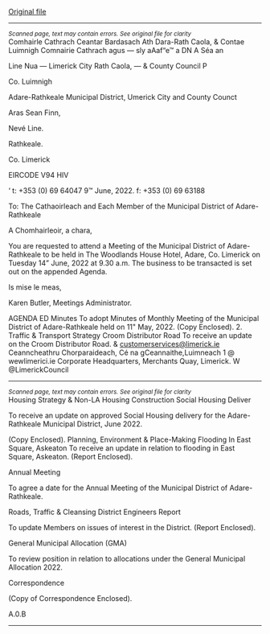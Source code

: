 [Original file](https://www.limerick.ie/sites/default/files/media/documents/2022-06/00-Agenda-14th-June-2022.pdf)

---
*<small>Scanned page, text may contain errors. See original file for clarity</small>*  
Comhairle Cathrach Ceantar Bardasach Ath Dara-Rath Caola,
& Contae Luimnigh Comnairie Cathrach agus — sly
aAaf“e™ a DN A Séa an

Line Nua
— Limerick City Rath Caola,
— & County Council P

Co. Luimnigh

Adare-Rathkeale Municipal District,
Umerick City and County Counct

Aras Sean Finn,

Nevé Line.

Rathkeale.

Co. Limerick

EIRCODE V94 HIV

‘ t: +353 (0) 69 64047
9™ June, 2022. f: +353 (0) 69 63188

To: The Cathaoirleach and Each Member of the Municipal District of Adare-Rathkeale

A Chomhairleoir, a chara,

You are requested to attend a Meeting of the Municipal District of Adare-Rathkeale to be held in
The Woodlands House Hotel, Adare, Co. Limerick on Tuesday 14” June, 2022 at 9.30 a.m. The
business to be transacted is set out on the appended Agenda.

Is mise le meas,

Karen Butler,
Meetings Administrator.

AGENDA
ED Minutes
To adopt Minutes of Monthly Meeting of the Municipal District of Adare-Rathkeale held on
11" May, 2022.
(Copy Enclosed).
2. Traffic & Transport Strategy
Croom Distributor Road
To receive an update on the Croom Distributor Road.
& customerservices@limerick.ie
Ceanncheathru Chorparaideach, Cé na gCeannaithe,Luimneach 1 @ wewlimerici.ie
Corporate Headquarters, Merchants Quay, Limerick. W @LimerickCouncil


---
*<small>Scanned page, text may contain errors. See original file for clarity</small>*  
Housing Strategy & Non-LA Housing Construction
Social Housing Deliver

To receive an update on approved Social Housing delivery for the Adare-Rathkeale
Municipal District, June 2022.

(Copy Enclosed).
Planning, Environment & Place-Making
Flooding In East Square, Askeaton
To receive an update in relation to flooding in East Square, Askeaton.
(Report Enclosed).

Annual Meeting

To agree a date for the Annual Meeting of the Municipal District of Adare-Rathkeale.

Roads, Traffic & Cleansing
District Engineers Report

To update Members on issues of interest in the District.
(Report Enclosed).

General Municipal Allocation (GMA)

To review position in relation to allocations under the General Municipal Allocation 2022.

Correspondence

(Copy of Correspondence Enclosed).

A.0.B


---
